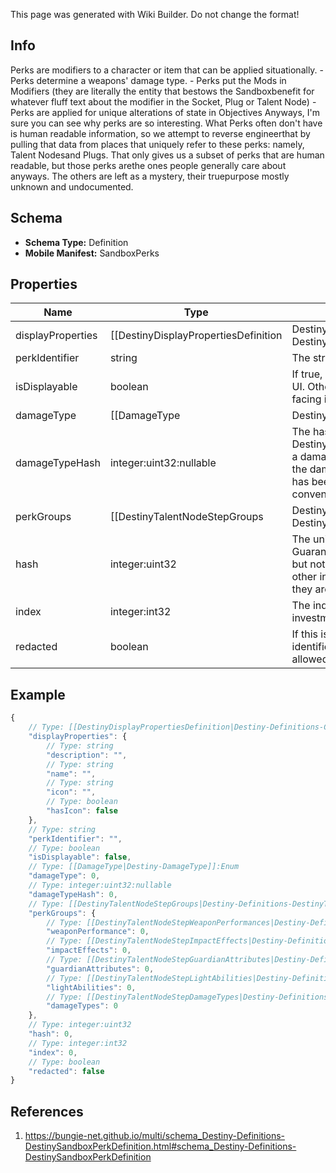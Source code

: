 <span class="wiki-builder">This page was generated with Wiki Builder. Do not change the format!</span>

## Info
Perks are modifiers to a character or item that can be applied situationally. - Perks determine a weapons' damage type. - Perks put the Mods in Modifiers (they are literally the entity that bestows the Sandboxbenefit for whatever fluff text about the modifier in the Socket, Plug or Talent Node) - Perks are applied for unique alterations of state in Objectives Anyways, I'm sure you can see why perks are so interesting. What Perks often don't have is human readable information, so we attempt to reverse engineerthat by pulling that data from places that uniquely refer to these perks: namely, Talent Nodesand Plugs.  That only gives us a subset of perks that are human readable, but those perks arethe ones people generally care about anyways.  The others are left as a mystery, their truepurpose mostly unknown and undocumented.

## Schema
* **Schema Type:** Definition
* **Mobile Manifest:** SandboxPerks

## Properties
Name | Type | Description
---- | ---- | -----------
displayProperties | [[DestinyDisplayPropertiesDefinition|Destiny-Definitions-Common-DestinyDisplayPropertiesDefinition]]:Definition | These display properties are by no means guaranteed to be populated.  Usually when it is,it's only because we back-filled them with the displayProperties of some Talent Node orPlug item that happened to be uniquely providing that perk.
perkIdentifier | string | The string identifier for the perk.
isDisplayable | boolean | If true, you can actually show the perk in the UI.  Otherwise, it doesn'thave useful player-facing information.
damageType | [[DamageType|Destiny-DamageType]]:Enum | If this perk grants a damage type to a weapon, the damage type will be defined here. Unless you have a compelling reason to use this enum value, use the damageTypeHash insteadto look up the actual DestinyDamageTypeDefinition.
damageTypeHash | integer:uint32:nullable | The hash identifier for looking up the DestinyDamageTypeDefinition, if this perk has a damage type. This is preferred over using the damageType enumeration value, which has been left purely because it isoccasionally convenient.
perkGroups | [[DestinyTalentNodeStepGroups|Destiny-Definitions-DestinyTalentNodeStepGroups]]:Definition | An old holdover from the original Armory, this was an attempt to group perks by functionality. It is as yet unpopulated, and there will be quite a bit of work needed to restore it to its formerworking order.
hash | integer:uint32 | The unique identifier for this entity.  Guaranteed to be unique for the type of entity, but not globally. When entities refer to each other in Destiny content, it is this hash that they are referring to.
index | integer:int32 | The index of the entity as it was found in the investment tables.
redacted | boolean | If this is true, then there is an entity with this identifier/type combination, but BNet isnot yet allowed to show it.  Sorry!

## Example
```javascript
{
    // Type: [[DestinyDisplayPropertiesDefinition|Destiny-Definitions-Common-DestinyDisplayPropertiesDefinition]]:Definition
    "displayProperties": {
        // Type: string
        "description": "",
        // Type: string
        "name": "",
        // Type: string
        "icon": "",
        // Type: boolean
        "hasIcon": false
    },
    // Type: string
    "perkIdentifier": "",
    // Type: boolean
    "isDisplayable": false,
    // Type: [[DamageType|Destiny-DamageType]]:Enum
    "damageType": 0,
    // Type: integer:uint32:nullable
    "damageTypeHash": 0,
    // Type: [[DestinyTalentNodeStepGroups|Destiny-Definitions-DestinyTalentNodeStepGroups]]:Definition
    "perkGroups": {
        // Type: [[DestinyTalentNodeStepWeaponPerformances|Destiny-Definitions-DestinyTalentNodeStepWeaponPerformances]]:Enum
        "weaponPerformance": 0,
        // Type: [[DestinyTalentNodeStepImpactEffects|Destiny-Definitions-DestinyTalentNodeStepImpactEffects]]:Enum
        "impactEffects": 0,
        // Type: [[DestinyTalentNodeStepGuardianAttributes|Destiny-Definitions-DestinyTalentNodeStepGuardianAttributes]]:Enum
        "guardianAttributes": 0,
        // Type: [[DestinyTalentNodeStepLightAbilities|Destiny-Definitions-DestinyTalentNodeStepLightAbilities]]:Enum
        "lightAbilities": 0,
        // Type: [[DestinyTalentNodeStepDamageTypes|Destiny-Definitions-DestinyTalentNodeStepDamageTypes]]:Enum
        "damageTypes": 0
    },
    // Type: integer:uint32
    "hash": 0,
    // Type: integer:int32
    "index": 0,
    // Type: boolean
    "redacted": false
}

```

## References
1. https://bungie-net.github.io/multi/schema_Destiny-Definitions-DestinySandboxPerkDefinition.html#schema_Destiny-Definitions-DestinySandboxPerkDefinition

